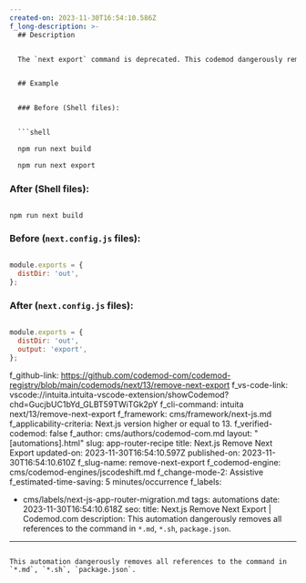 ```yaml
---
created-on: 2023-11-30T16:54:10.586Z
f_long-description: >-
  ## Description


  The `next export` command is deprecated. This codemod dangerously removes all references to the command in `*.md`, `*.sh`, `package.json`. It also adds a property `output` with the value `export` to the `module.exports` object in `next.config.js` files.


  ## Example


  ### Before (Shell files):


  ```shell

  npm run next build

  npm run next export

  ```


  ### After (Shell files):


  ```shell

  npm run next build

  ```


  ### Before (`next.config.js` files):


  ```javascript

  module.exports = {
  	distDir: 'out',
  };

  ```


  ### After (`next.config.js` files):


  ```javascript

  module.exports = {
  	distDir: 'out',
  	output: 'export',
  };

  ```
f_github-link: https://github.com/codemod-com/codemod-registry/blob/main/codemods/next/13/remove-next-export
f_vs-code-link: vscode://intuita.intuita-vscode-extension/showCodemod?chd=GucjbUC1bYd_GLBT59TWiTGk2pY
f_cli-command: intuita next/13/remove-next-export
f_framework: cms/framework/next-js.md
f_applicability-criteria: Next.js version higher or equal to 13.
f_verified-codemod: false
f_author: cms/authors/codemod-com.md
layout: "[automations].html"
slug: app-router-recipe
title: Next.js Remove Next Export
updated-on: 2023-11-30T16:54:10.597Z
published-on: 2023-11-30T16:54:10.610Z
f_slug-name: remove-next-export
f_codemod-engine: cms/codemod-engines/jscodeshift.md
f_change-mode-2: Assistive
f_estimated-time-saving: 5 minutes/occurrence
f_labels:
  - cms/labels/next-js-app-router-migration.md
tags: automations
date: 2023-11-30T16:54:10.618Z
seo:
  title: Next.js Remove Next Export | Codemod.com
  description: This automation dangerously removes all references to the command in
    `*.md`, `*.sh`, `package.json`.
---
```

This automation dangerously removes all references to the command in `*.md`, `*.sh`, `package.json`.